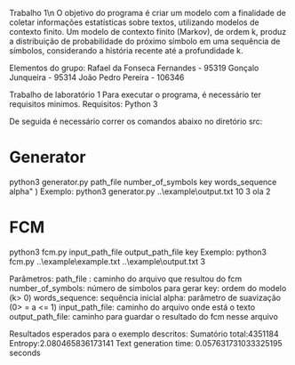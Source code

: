 Trabalho 1\n
O objetivo do programa é criar um modelo com a finalidade de coletar informações estatísticas sobre textos, utilizando modelos de contexto finito.
Um modelo de contexto finito (Markov), de ordem k, produz a distribuição de probabilidade do próximo símbolo em uma sequência de símbolos, considerando a história recente até a profundidade k.

Elementos do grupo:
Rafael da Fonseca Fernandes - 95319
Gonçalo Junqueira - 95314
João Pedro Pereira - 106346


Trabalho de laboratório 1
Para executar o programa, é necessário ter requisitos minimos.
Requisitos: Python 3

De seguida é necessário correr os comandos abaixo no diretório src:

# Generator
python3 generator.py path_file number_of_symbols key words_sequence alpha" )
Exemplo: python3 generator.py ..\example\output.txt 10 3 ola 2

# FCM
python3 fcm.py input_path_file output_path_file key
Exemplo: python3 fcm.py ..\example\example.txt ..\example\output.txt 3

Parâmetros:
path_file : caminho do arquivo que resultou do fcm
number_of_symbols: número de simbolos para gerar
key: ordem do modelo (k> 0)
words_sequence: sequência inicial
alpha: parâmetro de suavização (0> = a <= 1)
input_path_file: caminho do arquivo onde está o texto
output_path_file: caminho para guardar o resultado do fcm nesse arquivo

Resultados esperados para o exemplo descritos:
Sumatório total:4351184
Entropy:2.080465836173141
Text generation time: 0.057631731033325195 seconds
